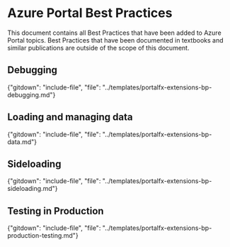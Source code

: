 # Azure Portal Best Practices 

This document  contains all Best Practices that have been added to Azure Portal topics. Best Practices that have been documented in textbooks and similar publications are outside of the scope of this document.
   
## Debugging

{"gitdown": "include-file", "file": "../templates/portalfx-extensions-bp-debugging.md"}

## Loading and managing data

{"gitdown": "include-file", "file": "../templates/portalfx-extensions-bp-data.md"}

## Sideloading

{"gitdown": "include-file", "file": "../templates/portalfx-extensions-bp-sideloading.md"}

## Testing in Production 

{"gitdown": "include-file", "file": "../templates/portalfx-extensions-bp-production-testing.md"}
